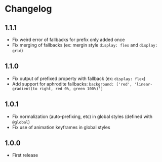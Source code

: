 # Changelog

## 1.1.1

- Fix weird error of fallbacks for prefix only added once
- Fix merging of fallbacks (ex: mergin style `display: flex` and `display: grid`)

## 1.1.0

- Fix output of prefixed property with fallback (ex: `display: flex`)
- Add support for aphrodite fallbacks: `background: ['red', 'linear-gradient(to right, red 0%, green 100%)']`

## 1.0.1

- Fix normalization (auto-prefixing, etc) in global styles (defined with `@global`)
- Fix use of animation keyframes in global styles

## 1.0.0

- First release